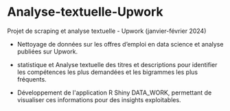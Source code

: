 # Analyse-textuelle-Upwork

Projet de scraping et analyse textuelle - Upwork (janvier-février 2024)

- Nettoyage de données sur les offres d’emploi en data science et analyse publiées sur Upwork.
  
- statistique et Analyse textuelle des titres et descriptions pour identifier les compétences les plus demandées et les bigrammes les plus fréquents.

- Développement de l'application R Shiny DATA_WORK, permettant de visualiser ces informations pour des insights exploitables.
